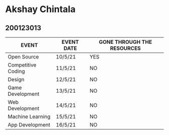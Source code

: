 # Akshay Chintala
## 200123013

| EVENT | EVENT DATE | GONE THROUGH THE RESOURCES |
|--- |--- |--- |
|Open Source|10/5/21|YES|
|Competitive Coding|11/5/21|NO|
|Design|12/5/21|NO|
|Game Development|13/5/21|NO|
|Web Development|14/5/21|NO|
|Machine Learning|15/5/21|NO|
|App Development|16/5/21|NO|
